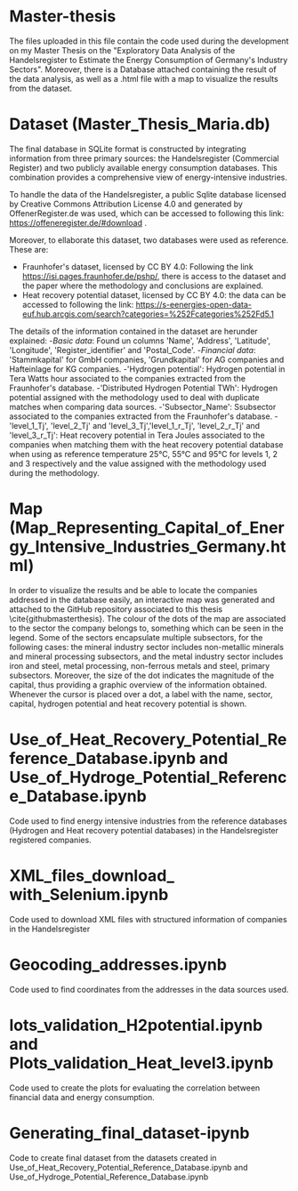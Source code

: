 # Master-thesis
The files uploaded in this file contain the code used during the development on my Master Thesis on the "Exploratory Data Analysis of the Handelsregister to Estimate the Energy Consumption of Germany's Industry Sectors". Moreover, there is a Database attached containing the result of the data analysis, as well as a .html file with a map to visualize the results from the dataset.

# Dataset (Master_Thesis_Maria.db)
The final database in SQLite format is constructed by integrating information from three primary sources: the Handelsregister (Commercial Register) and two publicly available energy consumption databases. This combination provides a comprehensive view of energy-intensive industries. 

To handle the data of the Handelsregister, a public Sqlite database licensed by Creative Commons Attribution License 4.0 and generated by OffenerRegister.de was used, which can be accessed to following this link: https://offeneregister.de/#download .

Moreover, to ellaborate this dataset, two databases were used as reference. These are:
- Fraunhofer's dataset, licensed by CC BY 4.0: Following the link https://isi.pages.fraunhofer.de/pshp/, there is access to the dataset and the paper where the methodology and conclusions are explained.
- Heat recovery potential dataset, licensed by CC BY 4.0: the data can be accessed to following the link: https://s-eenergies-open-data-euf.hub.arcgis.com/search?categories=%252Fcategories%252Fd5.1

The details of the information contained in the dataset are herunder explained:
-*Basic data*: Found un columns 'Name', 'Address', 'Latitude', 'Longitude', 'Register_identifier' and 'Postal_Code'. 
-*Financial data*: 'Stammkapital' for GmbH companies, 'Grundkapital' for AG companies and Hafteinlage for KG companies.
-'Hydrogen potential': Hydrogen potential in Tera Watts hour associated to the companies extracted from the Fraunhofer's database.
-'Distributed Hydrogen Potential TWh': Hydrogen potential assigned with the methodology used to deal with duplicate matches when comparing data sources.
-'Subsector_Name': Ssubsector associated to the companies extracted from the Fraunhofer's database.
-'level_1_Tj', 'level_2_Tj' and 'level_3_Tj','level_1_r_Tj', 'level_2_r_Tj' and 'level_3_r_Tj': Heat recovery potential in Tera Joules associated to the companies when matching them with the heat recovery potential database when using as reference temperature 25°C, 55°C and 95°C for levels 1, 2 and 3 respectively and the value assigned with the methodology used during the methodology.

# Map (Map_Representing_Capital_of_Energy_Intensive_Industries_Germany.html)
In order to visualize the results and be able to locate the companies addressed in the database easily, an interactive map was generated and attached to the GitHub repository associated to this thesis \cite{githubmasterthesis}. The colour of the dots of the map are associated to the sector the company belongs to, something which can be seen in the legend. Some of the sectors encapsulate multiple subsectors, for the following cases: the mineral industry sector includes non-metallic minerals and mineral processing subsectors, and the metal industry sector includes iron and steel, metal processing, non-ferrous metals and steel, primary subsectors. Moreover, the size of the dot indicates the magnitude of the capital, thus providing a graphic overview of the information obtained. 
Whenever the cursor is placed over a dot, a label with the name, sector, capital, hydrogen potential and heat recovery potential is shown.

# Use_of_Heat_Recovery_Potential_Reference_Database.ipynb and Use_of_Hydroge_Potential_Reference_Database.ipynb
Code used to find energy intensive industries from the reference databases (Hydrogen and Heat recovery potential databases) in the Handelsregister registered companies.

# XML_files_download_ with_Selenium.ipynb
Code used to download XML files with structured information of companies in the Handelsregister

# Geocoding_addresses.ipynb
Code used to find coordinates from the addresses in the data sources used.

# lots_validation_H2potential.ipynb and Plots_validation_Heat_level3.ipynb
Code used to create the plots for evaluating the correlation between financial data and energy consumption.

# Generating_final_dataset-ipynb
Code to create final dataset from the datasets created in Use_of_Heat_Recovery_Potential_Reference_Database.ipynb and Use_of_Hydroge_Potential_Reference_Database.ipynb
